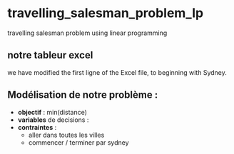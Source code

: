 # travelling_salesman_problem_lp

travelling salesman problem using linear programming

## notre tableur excel

we have modified the first ligne of the Excel file, to beginning with Sydney.

## Modélisation de notre problème :

- __objectif__ : min(distance)
- __variables__ de decisions :
- __contraintes__ :
    - aller dans toutes les villes
    - commencer / terminer par sydney




